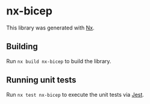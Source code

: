 # nx-bicep

This library was generated with [Nx](https://nx.dev).

## Building

Run `nx build nx-bicep` to build the library.

## Running unit tests

Run `nx test nx-bicep` to execute the unit tests via [Jest](https://jestjs.io).
